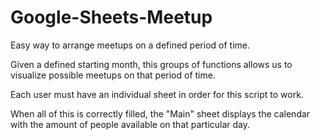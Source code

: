 # Google-Sheets-Meetup
Easy way to arrange meetups on a defined period of time.

Given a defined starting month, this groups of functions allows us to visualize possible meetups on that period of time.

Each user must have an individual sheet in order for this script to work.


When all of this is correctly filled, the "Main" sheet displays the calendar with the amount of people available on that particular day.
